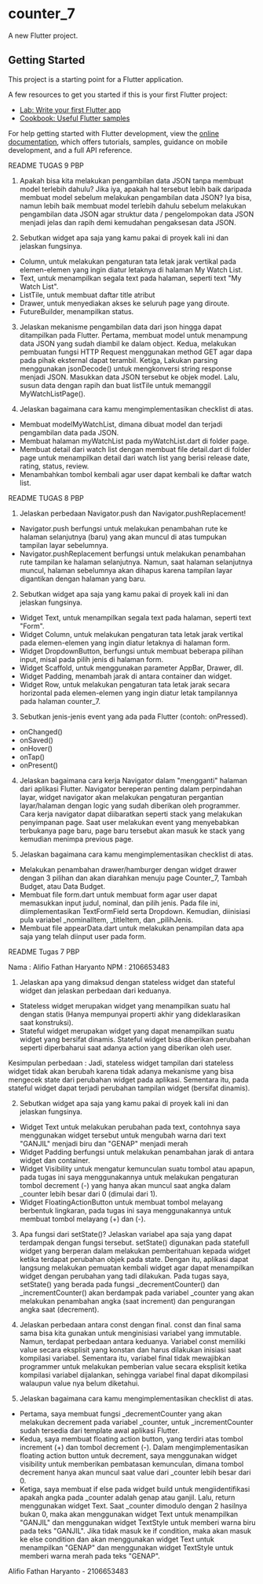 # counter_7

A new Flutter project.

## Getting Started

This project is a starting point for a Flutter application.

A few resources to get you started if this is your first Flutter project:

- [Lab: Write your first Flutter app](https://docs.flutter.dev/get-started/codelab)
- [Cookbook: Useful Flutter samples](https://docs.flutter.dev/cookbook)

For help getting started with Flutter development, view the
[online documentation](https://docs.flutter.dev/), which offers tutorials,
samples, guidance on mobile development, and a full API reference.

README TUGAS 9 PBP
1.  Apakah bisa kita melakukan pengambilan data JSON tanpa membuat model terlebih dahulu? Jika iya, apakah hal tersebut lebih baik daripada membuat model sebelum melakukan pengambilan data JSON?
Iya bisa, namun lebih baik membuat model terlebih dahulu sebelum melakukan pengambilan data JSON agar struktur data / pengelompokan data JSON menjadi jelas dan rapih demi kemudahan pengaksesan data JSON.

2. Sebutkan widget apa saja yang kamu pakai di proyek kali ini dan jelaskan fungsinya.
- Column, untuk melakukan pengaturan tata letak jarak vertikal pada elemen-elemen yang ingin diatur letaknya di halaman My Watch List.
- Text, untuk menampilkan segala text pada halaman, seperti text "My Watch List".
- ListTile, untuk membuat daftar title atribut
- Drawer, untuk menyediakan akses ke seluruh page yang diroute.
- FutureBuilder, menampilkan status.

3. Jelaskan mekanisme pengambilan data dari json hingga dapat ditampilkan pada Flutter.
Pertama, membuat model untuk menampung data JSON yang sudah diambil ke dalam object. Kedua, melakukan pembuatan fungsi HTTP Request menggunakan method GET agar dapa pada pihak eksternal dapat terambil. Ketiga, Lakukan parsing menggunakan jsonDecode() untuk mengkonversi string response menjadi JSON. Masukkan data JSON tersebut ke objek model. Lalu, susun data dengan rapih dan buat listTile untuk memanggil MyWatchListPage().

4. Jelaskan bagaimana cara kamu mengimplementasikan checklist di atas.
- Membuat modelMyWatchList, dimana dibuat model dan terjadi pengambilan data pada JSON.
- Membuat halaman myWatchList pada myWatchList.dart di folder page.
- Membuat detail dari watch list dengan membuat file detail.dart di folder page untuk menampilkan detail dari watch list yang berisi release date, rating, status, review.
- Menambahkan tombol kembali agar user dapat kembali ke daftar watch list.


README TUGAS 8 PBP
1. Jelaskan perbedaan Navigator.push dan Navigator.pushReplacement!
- Navigator.push berfungsi untuk melakukan penambahan rute ke halaman selanjutnya (baru) yang akan muncul di atas tumpukan tampilan layar sebelumnya.
- Navigator.pushReplacement berfungsi untuk melakukan penambahan rute tampilan ke halaman selanjutnya. Namun, saat halaman selanjutnya muncul, halaman sebelumnya akan dihapus karena tampilan layar digantikan dengan halaman yang baru.

2. Sebutkan widget apa saja yang kamu pakai di proyek kali ini dan jelaskan fungsinya.
- Widget Text, untuk menampilkan segala text pada halaman, seperti text "Form".
- Widget Column, untuk melakukan pengaturan tata letak jarak vertikal pada elemen-elemen yang ingin diatur letaknya di halaman form.
- Widget DropdownButton, berfungsi untuk membuat beberapa pilihan input, misal pada pilih jenis di halaman form.
- Widget Scaffold, untuk menggunakan parameter AppBar, Drawer, dll.
- Widget Padding, menambah jarak di antara container dan widget.
- Widget Row, untuk melakukan pengaturan tata letak jarak secara horizontal pada elemen-elemen yang ingin diatur letak tampilannya pada halaman counter_7.

3. Sebutkan jenis-jenis event yang ada pada Flutter (contoh: onPressed).
- onChanged()
- onSaved()
- onHover()
- onTap()
- onPresent()

4. Jelaskan bagaimana cara kerja Navigator dalam "mengganti" halaman dari aplikasi Flutter.
Navigator bereperan penting dalam perpindahan layar, widget navigator akan melakukan pengaturan pergantian layar/halaman dengan logic yang sudah diberikan oleh programmer. Cara kerja navigator dapat diibaratkan seperti stack yang melakukan penyimpanan page. Saat user melakukan event yang menyebabkan terbukanya page baru, page baru tersebut akan masuk ke stack yang kemudian menimpa previous page. 

5. Jelaskan bagaimana cara kamu mengimplementasikan checklist di atas.
- Melakukan penambahan drawer/hamburger dengan widget drawer dengan 3 pilihan dan akan diarahkan menuju page Counter_7, Tambah Budget, atau Data Budget.
- Membuat file form.dart untuk membuat form agar user dapat memasukkan input judul, nominal, dan pilih jenis. Pada file ini, diimplementasikan TextFormField serta Dropdown. Kemudian, diinisiasi pula variabel _nominalItem, _titleItem, dan _pilihJenis.
- Membuat file appearData.dart untuk melakukan penampilan data apa saja yang telah diinput user pada form.



README Tugas 7 PBP

Nama   : Alifio Fathan Haryanto
NPM    : 2106653483

1. Jelaskan apa yang dimaksud dengan stateless widget dan stateful widget dan jelaskan perbedaan dari keduanya.
- Stateless widget merupakan widget yang menampilkan suatu hal dengan statis (Hanya mempunyai properti akhir yang dideklarasikan saat konstruksi). 
- Stateful widget merupakan widget yang dapat menampilkan suatu widget yang bersifat dinamis. Stateful widget bisa diberikan perubahan seperti diperbaharui saat adanya action yang diberikan oleh user.

Kesimpulan perbedaan :
Jadi, stateless widget tampilan dari stateless widget tidak akan berubah karena tidak adanya mekanisme yang bisa mengecek state dari perubahan widget pada aplikasi. Sementara itu, pada stateful widget dapat terjadi perubahan tampilan widget (bersifat dinamis).

2. Sebutkan widget apa saja yang kamu pakai di proyek kali ini dan jelaskan fungsinya.
- Widget Text untuk melakukan perubahan pada text, contohnya saya menggunakan widget tersebut untuk mengubah warna dari text "GANJIL" menjadi biru dan "GENAP" menjadi merah
- Widget Padding berfungsi untuk melakukan penambahan jarak di antara widget dan container.
- Widget Visibility untuk mengatur kemunculan suatu tombol atau apapun, pada tugas ini saya menggunakannya untuk melakukan pengaturan tombol decrement (-) yang hanya akan muncul saat angka dalam _counter lebih besar dari 0 (dimulai dari 1).
- Widget FloatingActionButton untuk membuat tombol melayang berbentuk lingkaran, pada tugas ini saya menggunakannya untuk membuat tombol melayang (+) dan (-).

3.  Apa fungsi dari setState()? Jelaskan variabel apa saja yang dapat terdampak dengan fungsi tersebut.
setState() digunakan pada statefull widget yang berperan dalam melakukan pemberitahuan kepada widget ketika terdapat perubahan objek pada state. Dengan itu, aplikasi dapat langsung melakukan pemuatan kembali widget agar dapat menampilkan widget dengan perubahan yang tadi dilakukan. Pada tugas saya, setState() yang berada pada fungsi _decrementCounter() dan _incrementCounter() akan berdampak pada variabel _counter yang akan melakukan penambahan angka (saat increment) dan pengurangan angka saat (decrement). 

4. Jelaskan perbedaan antara const dengan final.
const dan final sama sama bisa kita gunakan untuk menginisiasi variabel yang immutable. Namun, terdapat perbedaan antara keduanya. Variabel const memiliki value secara eksplisit yang konstan dan harus dilakukan inisiasi saat kompilasi variabel. Sementara itu, variabel final tidak mewajibkan programmer untuk melakukan pemberian value secara eksplisit ketika kompilasi variabel dijalankan, sehingga variabel final dapat dikompilasi walaupun value nya belum diketahui.

5. Jelaskan bagaimana cara kamu mengimplementasikan checklist di atas.
- Pertama, saya membuat fungsi _decrementCounter yang akan melakukan decrement pada variabel _counter, untuk _incrementCounter sudah tersedia dari template awal aplikasi Flutter.
- Kedua, saya membuat floating action button, yang terdiri atas tombol increment (+) dan tombol decrement (-). Dalam mengimplementasikan floating action button untuk decrement, saya menggunakan widget visibility untuk memberikan pembatasan kemunculan, dimana tombol decrement hanya akan muncul saat value dari _counter lebih besar dari 0.
- Ketiga, saya membuat if else pada widget build untuk mengiidentifikasi apakah angka pada _counter adalah genap atau ganjil. Lalu, return menggunakan widget Text. Saat _counter dimodulo dengan 2 hasilnya bukan 0, maka akan menggunakan widget Text untuk menampilkan "GANJIL" dan menggunakan widget TextStyle untuk memberi warna biru pada teks "GANJIL". Jika tidak masuk ke if condition, maka akan masuk ke else condition dan akan menggunakan widget Text untuk menampilkan "GENAP" dan menggunakan widget TextStyle untuk memberi warna merah pada teks "GENAP".

Alifio Fathan Haryanto - 2106653483




